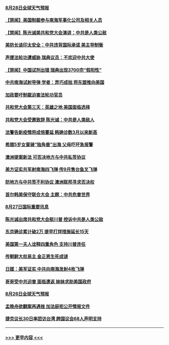 #### [8月28日全球天气预报](../pages/prog202/a102927881.md?t=08280851) 
#### [【禁闻】美国制裁参与南海军事化公司及相关人员](../pages/prog202/a102927888.md?t=08280851) 
#### [【禁闻】陈光诚美共和党大会演讲：中共是人类公敌](../pages/prog202/a102927891.md?t=08280851) 
#### [美防长谈印太安全：中共违背国际承诺 美主导制衡](../pages/prog202/a102927839.md?t=08280851) 
#### [声援法轮功遭威胁 瑞典议员：不欢迎中共大使](../pages/prog202/a102927831.md?t=08280851) 
#### [【禁闻】中国试剂出错 瑞典出现3700宗“假阳性”](../pages/prog202/a102927807.md?t=08280851) 
#### [中共南海试射导弹  学者：弄巧成拙  将东盟推向美国](../pages/prog202/a102927759.md?t=08280851) 
#### [加政要吁制裁迫害法轮功官员](../pages/prog202/a102927740.md?t=08280851) 
#### [共和党大会第三天：英雄之地 美国面临选择](../pages/prog202/a102927722.md?t=08280851) 
#### [共和党大会受邀致辞 陈光诚：中共是人类敌人](../pages/prog202/a102927720.md?t=08280851) 
#### [法警告新疫情将成倍蔓延 韩确诊数3月以来新高](../pages/prog202/a102927698.md?t=08280851) 
#### [希腊5岁女童骑“独角兽”出海 父母吓坏急报警](../pages/prog202/a102927624.md?t=08280851) 
#### [澳洲提案新法 可否决地方与中共私签协议](../pages/prog202/a102927684.md?t=08280851) 
#### [美方证实共军射南海四飞弹 传9月售台鱼叉飞弹](../pages/prog202/a102927682.md?t=08280851) 
#### [防地方与中共签不利协议 澳洲联邦寻求否决权](../pages/prog202/a102927517.md?t=08280851) 
#### [首尔韩美保守联合大会 主题：中共危害世界](../pages/prog202/a102927519.md?t=08280851) 
#### [8月27日国际重要讯息](../pages/prog202/a102927510.md?t=08280851) 
#### [陈光诚出席共和党大会挺川普 控诉中共是人类公敌](../pages/prog202/a102927540.md?t=08280851) 
#### [东京确诊累计破2万 提早打烊措施延长15天](../pages/prog202/a102927494.md?t=08280851) 
#### [美国第一夫人诠释四重角色 支持川普连任](../pages/prog202/a102927473.md?t=08280851) 
#### [传朝鲜大权易主 金正恩生死成谜](../pages/prog202/a102927381.md?t=08280851) 
#### [日媒：美军证实 中共向南海发射4枚飞弹](../pages/prog202/a102927379.md?t=08280851) 
#### [哥哥受中共迫害 面临遣返 妹妹求助美国政府](../pages/prog202/a102927341.md?t=08280851) 
#### [8月26日全球天气预报](../pages/prog202/a102927101.md?t=08280851) 
#### [孟晚舟欲翻案再遇挫 加法庭拒公开情报文件](../pages/prog202/a102927100.md?t=08280851) 
#### [捷克议长30日率团访台湾 跨国议会68人声明支持](../pages/prog202/a102927078.md?t=08280851) 

----
#### [ >>> 更早内容 <<< ](../indexes/prog202-earlier.md)
